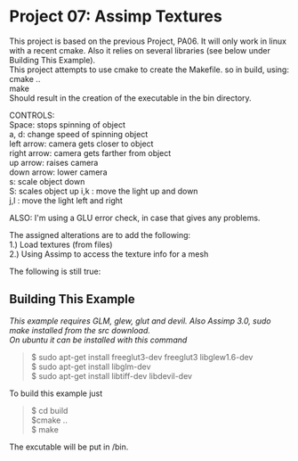 Project 07: Assimp Textures
========================================
This project is based on the previous Project, PA06. It will only work in linux with a recent cmake. Also it relies on several libraries (see below under Building This Example).   
This project attempts to use cmake to create the Makefile. so in build, using:    
   cmake ..    
   make    
Should result in the creation of the executable in the bin directory.    
   
CONTROLS:     
Space: stops spinning of object    
a, d: change speed of spinning object    
left arrow: camera gets closer to object    
right arrow: camera gets farther from object    
up arrow: raises camera    
down arrow: lower camera    
s: scale object down    
S: scales object up
i,k : move the light up and down    
j,l : move the light left and right    
    
ALSO: I'm using a GLU error check, in case that gives any problems.    
    
The assigned alterations are to add the following:    
1.) Load textures (from files)    
2.) Using Assimp to access the texture info for a mesh    
    
The following is still true:    
    
Building This Example    
---------------------    
    
*This example requires GLM, glew, glut and devil. Also Assimp 3.0, sudo make installed from the src download.*    
*On ubuntu it can be installed with this command*    
    
   >$ sudo apt-get install freeglut3-dev freeglut3 libglew1.6-dev    
   >$ sudo apt-get install libglm-dev    
   >$ sudo apt-get install libtiff-dev libdevil-dev   
    
To build this example just     
    
   >$ cd build    
   >$cmake ..    
   >$ make     
    
The excutable will be put in /bin.